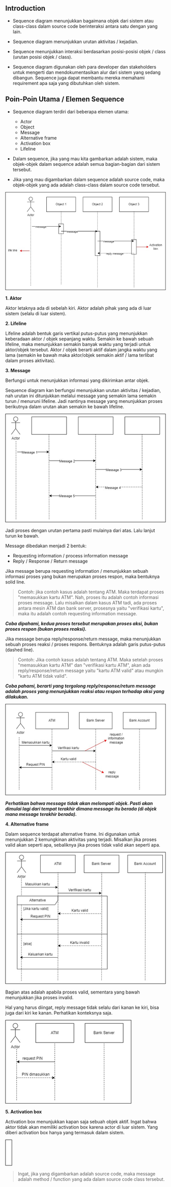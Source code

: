 ## Introduction
- Sequence diagram menunjukkan bagaimana objek dari sistem atau class-class dalam source code berinteraksi antara satu dengan yang lain.

- Sequence diagram menunjukkan urutan aktivitas / kejadian.

- Sequence menunjukkan interaksi berdasarkan posisi-posisi objek / class (urutan posisi objek / class).

- Sequence diagram digunakan oleh para developer dan stakeholders untuk mengerti dan mendokumentasikan alur dari sistem yang sedang dibangun. Sequence juga dapat membantu mereka memahami requirement apa saja yang dibutuhkan oleh sistem.

## Poin-Poin Utama / Elemen Sequence

- Sequence diagram terdiri dari beberapa elemen utama:
   - Actor
   - Object
   - Message
   - Alternative frame
   - Activation box
   - Lifeline

- Dalam sequence, jika yang mau kita gambarkan adalah sistem, maka objek-objek dalam sequence adalah semua bagian-bagian dari sistem tersebut.

- Jika yang mau digambarkan dalam sequence adalah source code, maka objek-objek yang ada adalah class-class dalam source code tersebut.

![simbol dari poin-poin utama sequence](https://github.com/InkreswariRH/UML/blob/main/Sequence/assets/images/simbol_sequence.jpg)


**1. Aktor**
 
Aktor letaknya ada di sebelah kiri. Aktor adalah pihak yang ada di luar sistem (selalu di luar sistem).

**2. Lifeline**

Lifeline adalah bentuk garis vertikal putus-putus yang menunjukkan keberadaan aktor / objek sepanjang waktu. Semakin ke bawah sebuah lifeline, maka menunjukkan semakin banyak waktu yang terjadi untuk aktor/objek tersebut. Aktor / objek berarti aktif dalam jangka waktu yang lama (semakin ke bawah maka aktor/objek semakin aktif / lama terlibat dalam proses aktivitas).

**3. Message**

Berfungsi untuk menunjukkan informasi yang dikirimkan antar objek.

Sequence diagram kan berfungsi menunjukkan urutan aktivitas / kejadian, nah urutan ini ditunjukkan melalui message yang semakin lama semakin turun / menuruni lifeline. Jadi nantinya message yang menunjukkan proses berikutnya dalam urutan akan semakin ke bawah lifeline.

![simbol message dalam sequence](https://github.com/InkreswariRH/UML/blob/main/Sequence/assets/images/message.jpg)

Jadi proses dengan urutan pertama pasti mulainya dari atas. Lalu lanjut turun ke bawah.

Message dibedakan menjadi 2 bentuk:
  - Requesting information / process information message
  - Reply / Response / Return message

Jika message berupa requesting information / menunjukkan sebuah informasi proses yang bukan merupakan proses respon, maka bentuknya  solid line.
> Contoh: jika contoh kasus adalah tentang ATM. Maka terdapat proses "memasukkan kartu ATM". Nah, proses itu adalah contoh informasi proses message. Lalu misalkan dalam kasus ATM tadi, ada proses antara mesin ATM dan bank server, prosesnya yaitu "verifikasi kartu", maka itu adalah contoh requesting information message.

***Coba dipahami, kedua proses tersebut merupakan proses aksi, bukan proses respon (bukan proses reaksi).***

Jika message berupa reply/response/return message, maka menunjukkan sebuah proses reaksi / proses respons. Bentuknya adalah garis putus-putus (dashed line).
> Contoh: Jika contoh kasus adalah tentang ATM. Maka setelah proses "memasukkan kartu ATM" dan "verifikasi kartu ATM", akan ada reply/response/return message yaitu "kartu ATM valid" atau mungkin "kartu ATM tidak valid".

***Coba pahami, berarti yang tergolong reply/response/return message adalah proses yang menunjukkan reaksi atau respon terhadap aksi yang dilakukan.***

![Contoh kasus sequence ATM](https://github.com/InkreswariRH/UML/blob/main/Sequence/assets/images/sequence_atm.jpg)

***Perhatikan bahwa message tidak akan melompati objek. Pasti akan dimulai lagi dari tempat terakhir dimana message itu berada (di objek mana message terakhir berada).***

**4. Alternative frame**

Dalam sequence terdapat alternative frame. Ini digunakan untuk menunjukkan 2 kemungkinan aktivitas yang terjadi. Misalkan jika proses valid akan seperti apa, sebaliknya jika proses tidak valid akan seperti apa.

![simbol alternative](https://github.com/InkreswariRH/UML/blob/main/Sequence/assets/images/alternative.jpg)

Bagian atas adalah apabila proses valid, sementara yang bawah menunjukkan jika proses invalid.

Hal yang harus diingat, reply message tidak selalu dari kanan ke kiri, bisa juga dari kiri ke kanan. Perhatikan konteksnya saja.

![arah reply](https://github.com/InkreswariRH/UML/blob/main/Sequence/assets/images/arah_reply.jpg)

**5. Activation box**

Activation box menunjukkan kapan saja sebuah objek aktif. Ingat bahwa aktor tidak akan memiliki activation box karena actor di luar sistem. Yang diberi activation box hanya yang termasuk dalam sistem.

![simbol activation box](https://github.com/InkreswariRH/UML/blob/main/Sequence/assets/images/activation_box.jpg)


> Ingat, jika yang digambarkan adalah source code, maka message adalah method / function yang ada dalam source code class tersebut.
